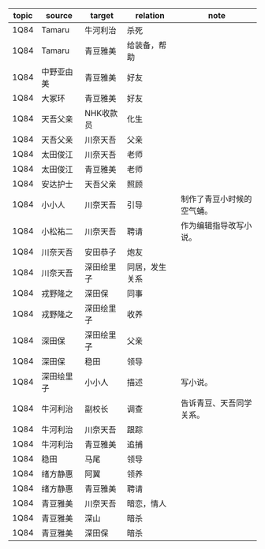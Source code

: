 | topic | source | target | relation | note |
| ----- | ------ | ------ | -------- | ---- |
| 1Q84 | Tamaru | 牛河利治 | 杀死 |  |
| 1Q84 | Tamaru | 青豆雅美 | 给装备，帮助 |  |
| 1Q84 | 中野亚由美 | 青豆雅美 | 好友 |  |
| 1Q84 | 大冢环 | 青豆雅美 | 好友 |  |
| 1Q84 | 天吾父亲 | NHK收款员 | 化生 |  |
| 1Q84 | 天吾父亲 | 川奈天吾 | 父亲 |  |
| 1Q84 | 太田俊江 | 川奈天吾 | 老师 |  |
| 1Q84 | 太田俊江 | 青豆雅美 | 老师 |  |
| 1Q84 | 安达护士 | 天吾父亲 | 照顾 |  |
| 1Q84 | 小小人 | 川奈天吾 | 引导 | 制作了青豆小时候的空气蛹。 |
| 1Q84 | 小松祐二 | 川奈天吾 | 聘请 | 作为编辑指导改写小说。 |
| 1Q84 | 川奈天吾 | 安田恭子 | 炮友 |  |
| 1Q84 | 川奈天吾 | 深田绘里子 | 同居，发生关系 |  |
| 1Q84 | 戎野隆之 | 深田保 | 同事 |  |
| 1Q84 | 戎野隆之 | 深田绘里子 | 收养 |  |
| 1Q84 | 深田保 | 深田绘里子 | 父亲 |  |
| 1Q84 | 深田保 | 稳田 | 领导 |  |
| 1Q84 | 深田绘里子 | 小小人 | 描述 | 写小说。 |
| 1Q84 | 牛河利治 | 副校长 | 调查 | 告诉青豆、天吾同学关系。 |
| 1Q84 | 牛河利治 | 川奈天吾 | 跟踪 |  |
| 1Q84 | 牛河利治 | 青豆雅美 | 追捕 |  |
| 1Q84 | 稳田 | 马尾 | 领导 |  |
| 1Q84 | 绪方静惠 | 阿翼 | 领养 |  |
| 1Q84 | 绪方静惠 | 青豆雅美 | 聘请 |  |
| 1Q84 | 青豆雅美 | 川奈天吾 | 暗恋，情人 |  |
| 1Q84 | 青豆雅美 | 深山 | 暗杀 |  |
| 1Q84 | 青豆雅美 | 深田保 | 暗杀 |  |
